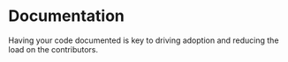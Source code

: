 # Documentation

Having your code documented is key to driving adoption and reducing the load on the contributors.
